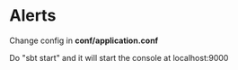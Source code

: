 # Alerts

Change config in **conf/application.conf**

Do "sbt start" and it will start the console at localhost:9000
